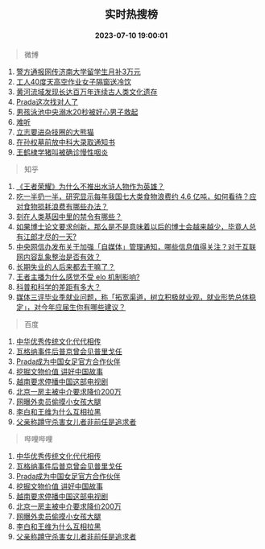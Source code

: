 <div align="center"><h2>实时热搜榜</h2><h4>2023-07-10 19:00:01</h4></div>

> 微博  

1. [警方通报网传济南大学留学生月补3万元](https://s.weibo.com/weibo?q=%23%E8%AD%A6%E6%96%B9%E9%80%9A%E6%8A%A5%E7%BD%91%E4%BC%A0%E6%B5%8E%E5%8D%97%E5%A4%A7%E5%AD%A6%E7%95%99%E5%AD%A6%E7%94%9F%E6%9C%88%E8%A1%A53%E4%B8%87%E5%85%83%23&t=31&band_rank=1&Refer=top)<br />
2. [工人40度天高空作业女子隔窗送冷饮](https://s.weibo.com/weibo?q=%23%E5%B7%A5%E4%BA%BA40%E5%BA%A6%E5%A4%A9%E9%AB%98%E7%A9%BA%E4%BD%9C%E4%B8%9A%E5%A5%B3%E5%AD%90%E9%9A%94%E7%AA%97%E9%80%81%E5%86%B7%E9%A5%AE%23&t=31&band_rank=2&Refer=top)<br />
3. [黄河流域发现长达百万年连续古人类文化遗存](https://s.weibo.com/weibo?q=%23%E9%BB%84%E6%B2%B3%E6%B5%81%E5%9F%9F%E5%8F%91%E7%8E%B0%E9%95%BF%E8%BE%BE%E7%99%BE%E4%B8%87%E5%B9%B4%E8%BF%9E%E7%BB%AD%E5%8F%A4%E4%BA%BA%E7%B1%BB%E6%96%87%E5%8C%96%E9%81%97%E5%AD%98%23&t=31&band_rank=3&Refer=top)<br />
4. [Prada这次找对人了](https://s.weibo.com/weibo?q=%23Prada%E8%BF%99%E6%AC%A1%E6%89%BE%E5%AF%B9%E4%BA%BA%E4%BA%86%23&t=31&band_rank=4&Refer=top)<br />
5. [男孩泳池中央溺水20秒被好心男子救起](https://s.weibo.com/weibo?q=%23%E7%94%B7%E5%AD%A9%E6%B3%B3%E6%B1%A0%E4%B8%AD%E5%A4%AE%E6%BA%BA%E6%B0%B420%E7%A7%92%E8%A2%AB%E5%A5%BD%E5%BF%83%E7%94%B7%E5%AD%90%E6%95%91%E8%B5%B7%23&t=31&band_rank=5&Refer=top)<br />
6. [难听](https://s.weibo.com/weibo?q=%E9%9A%BE%E5%90%AC&t=31&band_rank=6&Refer=top)<br />
7. [立志要进杂技圈的大熊猫](https://s.weibo.com/weibo?q=%23%E7%AB%8B%E5%BF%97%E8%A6%81%E8%BF%9B%E6%9D%82%E6%8A%80%E5%9C%88%E7%9A%84%E5%A4%A7%E7%86%8A%E7%8C%AB%23&t=31&band_rank=7&Refer=top)<br />
8. [在孙权墓前放中科大录取通知书](https://s.weibo.com/weibo?q=%E5%9C%A8%E5%AD%99%E6%9D%83%E5%A2%93%E5%89%8D%E6%94%BE%E4%B8%AD%E7%A7%91%E5%A4%A7%E5%BD%95%E5%8F%96%E9%80%9A%E7%9F%A5%E4%B9%A6&t=31&band_rank=8&Refer=top)<br />
9. [王鹤棣学猪叫被确诊慢性咽炎](https://s.weibo.com/weibo?q=%23%E7%8E%8B%E9%B9%A4%E6%A3%A3%E5%AD%A6%E7%8C%AA%E5%8F%AB%E8%A2%AB%E7%A1%AE%E8%AF%8A%E6%85%A2%E6%80%A7%E5%92%BD%E7%82%8E%23&t=31&band_rank=9&Refer=top)<br />

> 知乎  

1. [《王者荣耀》为什么不推出水浒人物作为英雄？](https://www.zhihu.com/question/610339236)<br />
2. [吃一半扔一半，研究显示每年我国七大类食物浪费约 4.6 亿吨，如何看待？应对食物损耗浪费有哪些办法？](https://www.zhihu.com/question/610850189)<br />
3. [刻在人类基因中里的禁令有哪些？](https://www.zhihu.com/question/602124752)<br />
4. [如果博士论文要求创新，那么是不是意味着以后的博士会越来越少，毕竟人总有江郎才尽的一天?](https://www.zhihu.com/question/583365135)<br />
5. [中央网信办发布关于加强「自媒体」管理通知，哪些信息值得关注？对于互联网内容乱象整治是否有效？](https://www.zhihu.com/question/611335039)<br />
6. [长期失业的人后来都去干嘛了？](https://www.zhihu.com/question/587853518)<br />
7. [王者主播为什么感觉不受 elo 机制影响?](https://www.zhihu.com/question/604482083)<br />
8. [科普和科学的差距有多大？](https://www.zhihu.com/question/608370850)<br />
9. [媒体三评毕业季就业问题，称「拓宽渠道，树立积极就业观，就业形势总体稳定」，对今年应届生你有哪些建议？](https://www.zhihu.com/question/611313092)<br />

> 百度  

1. [中华优秀传统文化代代相传](https://www.baidu.com/s?wd=%E4%B8%AD%E5%8D%8E%E4%BC%98%E7%A7%80%E4%BC%A0%E7%BB%9F%E6%96%87%E5%8C%96%E4%BB%A3%E4%BB%A3%E7%9B%B8%E4%BC%A0&sa=fyb_news&rsv_dl=fyb_news)<br />
2. [瓦格纳事件后普京曾会见普里戈任](https://www.baidu.com/s?wd=%E7%93%A6%E6%A0%BC%E7%BA%B3%E4%BA%8B%E4%BB%B6%E5%90%8E%E6%99%AE%E4%BA%AC%E6%9B%BE%E4%BC%9A%E8%A7%81%E6%99%AE%E9%87%8C%E6%88%88%E4%BB%BB&sa=fyb_news&rsv_dl=fyb_news)<br />
3. [Prada成为中国女足官方合作伙伴](https://www.baidu.com/s?wd=Prada%E6%88%90%E4%B8%BA%E4%B8%AD%E5%9B%BD%E5%A5%B3%E8%B6%B3%E5%AE%98%E6%96%B9%E5%90%88%E4%BD%9C%E4%BC%99%E4%BC%B4&sa=fyb_news&rsv_dl=fyb_news)<br />
4. [挖掘文物价值 讲好中国故事](https://www.baidu.com/s?wd=%E6%8C%96%E6%8E%98%E6%96%87%E7%89%A9%E4%BB%B7%E5%80%BC+%E8%AE%B2%E5%A5%BD%E4%B8%AD%E5%9B%BD%E6%95%85%E4%BA%8B&sa=fyb_news&rsv_dl=fyb_news)<br />
5. [越南要求停播中国这部电视剧](https://www.baidu.com/s?wd=%E8%B6%8A%E5%8D%97%E8%A6%81%E6%B1%82%E5%81%9C%E6%92%AD%E4%B8%AD%E5%9B%BD%E8%BF%99%E9%83%A8%E7%94%B5%E8%A7%86%E5%89%A7&sa=fyb_news&rsv_dl=fyb_news)<br />
6. [北京一房主被中介要求降价200万](https://www.baidu.com/s?wd=%E5%8C%97%E4%BA%AC%E4%B8%80%E6%88%BF%E4%B8%BB%E8%A2%AB%E4%B8%AD%E4%BB%8B%E8%A6%81%E6%B1%82%E9%99%8D%E4%BB%B7200%E4%B8%87&sa=fyb_news&rsv_dl=fyb_news)<br />
7. [网曝外卖员偷摸小女孩大腿](https://www.baidu.com/s?wd=%E7%BD%91%E6%9B%9D%E5%A4%96%E5%8D%96%E5%91%98%E5%81%B7%E6%91%B8%E5%B0%8F%E5%A5%B3%E5%AD%A9%E5%A4%A7%E8%85%BF&sa=fyb_news&rsv_dl=fyb_news)<br />
8. [李白和王维为什么互相拉黑](https://www.baidu.com/s?wd=%E6%9D%8E%E7%99%BD%E5%92%8C%E7%8E%8B%E7%BB%B4%E4%B8%BA%E4%BB%80%E4%B9%88%E4%BA%92%E7%9B%B8%E6%8B%89%E9%BB%91&sa=fyb_news&rsv_dl=fyb_news)<br />
9. [父亲称蹲守杀害女儿者非前任是追求者](https://www.baidu.com/s?wd=%E7%88%B6%E4%BA%B2%E7%A7%B0%E8%B9%B2%E5%AE%88%E6%9D%80%E5%AE%B3%E5%A5%B3%E5%84%BF%E8%80%85%E9%9D%9E%E5%89%8D%E4%BB%BB%E6%98%AF%E8%BF%BD%E6%B1%82%E8%80%85&sa=fyb_news&rsv_dl=fyb_news)<br />

> 哔哩哔哩  

1. [中华优秀传统文化代代相传](https://www.baidu.com/s?wd=%E4%B8%AD%E5%8D%8E%E4%BC%98%E7%A7%80%E4%BC%A0%E7%BB%9F%E6%96%87%E5%8C%96%E4%BB%A3%E4%BB%A3%E7%9B%B8%E4%BC%A0&sa=fyb_news&rsv_dl=fyb_news)<br />
2. [瓦格纳事件后普京曾会见普里戈任](https://www.baidu.com/s?wd=%E7%93%A6%E6%A0%BC%E7%BA%B3%E4%BA%8B%E4%BB%B6%E5%90%8E%E6%99%AE%E4%BA%AC%E6%9B%BE%E4%BC%9A%E8%A7%81%E6%99%AE%E9%87%8C%E6%88%88%E4%BB%BB&sa=fyb_news&rsv_dl=fyb_news)<br />
3. [Prada成为中国女足官方合作伙伴](https://www.baidu.com/s?wd=Prada%E6%88%90%E4%B8%BA%E4%B8%AD%E5%9B%BD%E5%A5%B3%E8%B6%B3%E5%AE%98%E6%96%B9%E5%90%88%E4%BD%9C%E4%BC%99%E4%BC%B4&sa=fyb_news&rsv_dl=fyb_news)<br />
4. [挖掘文物价值 讲好中国故事](https://www.baidu.com/s?wd=%E6%8C%96%E6%8E%98%E6%96%87%E7%89%A9%E4%BB%B7%E5%80%BC+%E8%AE%B2%E5%A5%BD%E4%B8%AD%E5%9B%BD%E6%95%85%E4%BA%8B&sa=fyb_news&rsv_dl=fyb_news)<br />
5. [越南要求停播中国这部电视剧](https://www.baidu.com/s?wd=%E8%B6%8A%E5%8D%97%E8%A6%81%E6%B1%82%E5%81%9C%E6%92%AD%E4%B8%AD%E5%9B%BD%E8%BF%99%E9%83%A8%E7%94%B5%E8%A7%86%E5%89%A7&sa=fyb_news&rsv_dl=fyb_news)<br />
6. [北京一房主被中介要求降价200万](https://www.baidu.com/s?wd=%E5%8C%97%E4%BA%AC%E4%B8%80%E6%88%BF%E4%B8%BB%E8%A2%AB%E4%B8%AD%E4%BB%8B%E8%A6%81%E6%B1%82%E9%99%8D%E4%BB%B7200%E4%B8%87&sa=fyb_news&rsv_dl=fyb_news)<br />
7. [网曝外卖员偷摸小女孩大腿](https://www.baidu.com/s?wd=%E7%BD%91%E6%9B%9D%E5%A4%96%E5%8D%96%E5%91%98%E5%81%B7%E6%91%B8%E5%B0%8F%E5%A5%B3%E5%AD%A9%E5%A4%A7%E8%85%BF&sa=fyb_news&rsv_dl=fyb_news)<br />
8. [李白和王维为什么互相拉黑](https://www.baidu.com/s?wd=%E6%9D%8E%E7%99%BD%E5%92%8C%E7%8E%8B%E7%BB%B4%E4%B8%BA%E4%BB%80%E4%B9%88%E4%BA%92%E7%9B%B8%E6%8B%89%E9%BB%91&sa=fyb_news&rsv_dl=fyb_news)<br />
9. [父亲称蹲守杀害女儿者非前任是追求者](https://www.baidu.com/s?wd=%E7%88%B6%E4%BA%B2%E7%A7%B0%E8%B9%B2%E5%AE%88%E6%9D%80%E5%AE%B3%E5%A5%B3%E5%84%BF%E8%80%85%E9%9D%9E%E5%89%8D%E4%BB%BB%E6%98%AF%E8%BF%BD%E6%B1%82%E8%80%85&sa=fyb_news&rsv_dl=fyb_news)<br />
